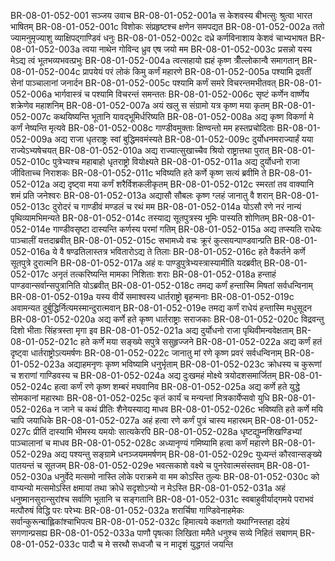 BR-08-01-052-001  सञ्जय उवाच
BR-08-01-052-001a स केशवस्य बीभत्सुः श्रुत्वा भारत भाषितम्
BR-08-01-052-001c विशोकः संप्रहृष्टश्च क्षणेन समपद्यत
BR-08-01-052-002a ततो ज्यामनुमृज्याशु व्याक्षिपद्गाण्डिवं धनुः
BR-08-01-052-002c दध्रे कर्णविनाशाय केशवं चाभ्यभाषत
BR-08-01-052-003a त्वया नाथेन गोविन्द ध्रुव एष जयो मम
BR-08-01-052-003c प्रसन्नो यस्य मेऽद्य त्वं भूतभव्यभवत्प्रभुः
BR-08-01-052-004a त्वत्सहायो ह्यहं कृष्ण त्रीँल्लोकान्वै समागतान्
BR-08-01-052-004c प्रापयेयं परं लोकं किमु कर्णं महारणे
BR-08-01-052-005a पश्यामि द्रवतीं सेनां पाञ्चालानां जनार्दन
BR-08-01-052-005c पश्यामि कर्णं समरे विचरन्तमभीतवत्
BR-08-01-052-006a भार्गवास्त्रं च पश्यामि विचरन्तं समन्ततः
BR-08-01-052-006c सृष्टं कर्णेन वार्ष्णेय शक्रेणेव महाशनिम्
BR-08-01-052-007a अयं खलु स संग्रामो यत्र कृष्ण मया कृतम्
BR-08-01-052-007c कथयिष्यन्ति भूतानि यावद्भूमिर्धरिष्यति
BR-08-01-052-008a अद्य कृष्ण विकर्णा मे कर्णं नेष्यन्ति मृत्यवे
BR-08-01-052-008c गाण्डीवमुक्ताः क्षिण्वन्तो मम हस्तप्रचोदिताः
BR-08-01-052-009a अद्य राजा धृतराष्ट्रः स्वां बुद्धिमवमंस्यते
BR-08-01-052-009c दुर्योधनमराज्यार्हं यया राज्येऽभ्यषेचयत्
BR-08-01-052-010a अद्य राज्यात्सुखाच्चैव श्रियो राष्ट्रात्तथा पुरात्
BR-08-01-052-010c पुत्रेभ्यश्च महाबाहो धृतराष्ट्रो वियोक्ष्यते
BR-08-01-052-011a अद्य दुर्योधनो राजा जीविताच्च निराशकः
BR-08-01-052-011c भविष्यति हते कर्णे कृष्ण सत्यं ब्रवीमि ते
BR-08-01-052-012a अद्य दृष्ट्वा मया कर्णं शरैर्विशकलीकृतम्
BR-08-01-052-012c स्मरतां तव वाक्यानि शमं प्रति जनेश्वरः
BR-08-01-052-013a अद्यासौ सौबलः कृष्ण ग्लहं जानातु वै शरान्
BR-08-01-052-013c दुरोदरं च गाण्डीवं मण्डलं च रथं मम
BR-08-01-052-014a योऽसौ रणे नरं नान्यं पृथिव्यामभिमन्यते
BR-08-01-052-014c तस्याद्य सूतपुत्रस्य भूमिः पास्यति शोणितम्
BR-08-01-052-014e गाण्डीवसृष्टा दास्यन्ति कर्णस्य परमां गतिम्
BR-08-01-052-015a अद्य तप्स्यति राधेयः पाञ्चालीं यत्तदाब्रवीत्
BR-08-01-052-015c सभामध्ये वचः क्रूरं कुत्सयन्पाण्डवान्प्रति
BR-08-01-052-016a ये वै षण्ढतिलास्तत्र भवितारोऽद्य ते तिलाः
BR-08-01-052-016c हते वैकर्तने कर्णे सूतपुत्रे दुरात्मनि
BR-08-01-052-017a अहं वः पाण्डुपुत्रेभ्यस्त्रास्यामीति यदब्रवीत्
BR-08-01-052-017c अनृतं तत्करिष्यन्ति मामका निशिताः शराः
BR-08-01-052-018a हन्ताहं पाण्डवान्सर्वान्सपुत्रानिति योऽब्रवीत्
BR-08-01-052-018c तमद्य कर्णं हन्तास्मि मिषतां सर्वधन्विनाम्
BR-08-01-052-019a यस्य वीर्ये समाश्वस्य धार्तराष्ट्रो बृहन्मनाः
BR-08-01-052-019c अवामन्यत दुर्बुद्धिर्नित्यमस्मान्दुरात्मवान्
BR-08-01-052-019e तमद्य कर्णं राधेयं हन्तास्मि मधुसूदन
BR-08-01-052-020a अद्य कर्णे हते कृष्ण धार्तराष्ट्राः सराजकाः
BR-08-01-052-020c विद्रवन्तु दिशो भीताः सिंहत्रस्ता मृगा इव
BR-08-01-052-021a अद्य दुर्योधनो राजा पृथिवीमन्ववेक्षताम्
BR-08-01-052-021c हते कर्णे मया सङ्ख्ये सपुत्रे ससुहृज्जने
BR-08-01-052-022a अद्य कर्णं हतं दृष्ट्वा धार्तराष्ट्रोऽत्यमर्षणः
BR-08-01-052-022c जानातु मां रणे कृष्ण प्रवरं सर्वधन्विनाम्
BR-08-01-052-023a अद्याहमनृणः कृष्ण भविष्यामि धनुर्भृताम्
BR-08-01-052-023c क्रोधस्य च कुरूणां च शराणां गाण्डिवस्य च
BR-08-01-052-024a अद्य दुःखमहं मोक्ष्ये त्रयोदशसमार्जितम्
BR-08-01-052-024c हत्वा कर्णं रणे कृष्ण शम्बरं मघवानिव
BR-08-01-052-025a अद्य कर्णे हते युद्धे सोमकानां महारथाः
BR-08-01-052-025c कृतं कार्यं च मन्यन्तां मित्रकार्येप्सवो युधि
BR-08-01-052-026a न जाने च कथं प्रीतिः शैनेयस्याद्य माधव
BR-08-01-052-026c भविष्यति हते कर्णे मयि चापि जयाधिके
BR-08-01-052-027a अहं हत्वा रणे कर्णं पुत्रं चास्य महारथम्
BR-08-01-052-027c प्रीतिं दास्यामि भीमस्य यमयोः सात्यकेरपि
BR-08-01-052-028a धृष्टद्युम्नशिखण्डिभ्यां पाञ्चालानां च माधव
BR-08-01-052-028c अध्यानृण्यं गमिष्यामि हत्वा कर्णं महारणे
BR-08-01-052-029a अद्य पश्यन्तु सङ्ग्रामे धनञ्जयममर्षणम्
BR-08-01-052-029c युध्यन्तं कौरवान्सङ्ख्ये पातयन्तं च सूतजम्
BR-08-01-052-029e भवत्सकाशे वक्ष्ये च पुनरेवात्मसंस्तवम्
BR-08-01-052-030a धनुर्वेदे मत्समो नास्ति लोके पराक्रमे वा मम कोऽस्ति तुल्यः
BR-08-01-052-030c को वाप्यन्यो मत्समोऽस्ति क्षमायां तथा क्रोधे सदृशोऽन्यो न मेऽस्ति
BR-08-01-052-031a अहं धनुष्मानसुरान्सुरांश्च सर्वाणि भूतानि च सङ्गतानि
BR-08-01-052-031c स्वबाहुवीर्याद्गमये पराभवं मत्पौरुषं विद्धि परः परेभ्यः
BR-08-01-052-032a शरार्चिषा गाण्डिवेनाहमेकः सर्वान्कुरून्बाह्लिकांश्चाभिपत्य
BR-08-01-052-032c हिमात्यये कक्षगतो यथाग्निस्तहा दहेयं सगणान्प्रसह्य
BR-08-01-052-033a पाणौ पृषत्का लिखिता ममैते धनुश्च सव्ये निहितं सबाणम्
BR-08-01-052-033c पादौ च मे सरथौ सध्वजौ च न मादृशं युद्धगतं जयन्ति


